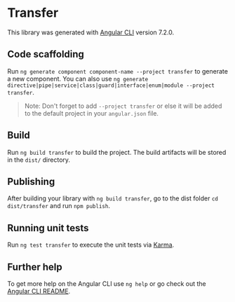 # Transfer

This library was generated with [Angular CLI](https://github.com/angular/angular-cli) version 7.2.0.

## Code scaffolding

Run `ng generate component component-name --project transfer` to generate a new component. You can also use `ng generate directive|pipe|service|class|guard|interface|enum|module --project transfer`.
> Note: Don't forget to add `--project transfer` or else it will be added to the default project in your `angular.json` file. 

## Build

Run `ng build transfer` to build the project. The build artifacts will be stored in the `dist/` directory.

## Publishing

After building your library with `ng build transfer`, go to the dist folder `cd dist/transfer` and run `npm publish`.

## Running unit tests

Run `ng test transfer` to execute the unit tests via [Karma](https://karma-runner.github.io).

## Further help

To get more help on the Angular CLI use `ng help` or go check out the [Angular CLI README](https://github.com/angular/angular-cli/blob/master/README.md).
